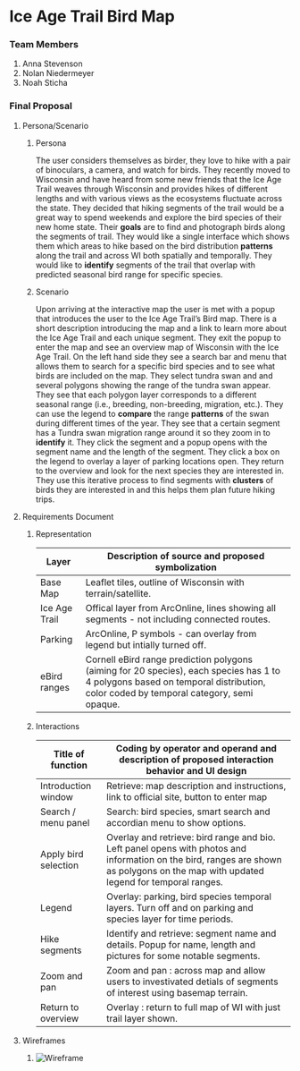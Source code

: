 # Ice Age Trail Bird Map

### Team Members
1. Anna Stevenson
2. Nolan Niedermeyer
3. Noah Sticha

### Final Proposal
1. Persona/Scenario
    1. Persona

        The user considers themselves as birder, they love to hike with a pair of binoculars, a camera, and watch for birds. They recently moved to Wisconsin and have heard from some new friends that the Ice Age Trail weaves through Wisconsin and provides hikes of different lengths and with various views as the ecosystems fluctuate across the state. They decided that hiking segments of the trail would be a great way to spend weekends and explore the bird species of their new home state. Their **goals** are to find and photograph birds along the segments of trail. They would like a single interface which shows them which areas to hike based on the bird distribution **patterns** along the trail and across WI both spatially and temporally. They would like to **identify** segments of the trail that overlap with predicted seasonal bird range for specific species. 
    2. Scenario

        Upon arriving at the interactive map the user is met with a popup that introduces the user to the Ice Age Trail’s Bird map. There is a short description introducing the map and a link to learn more about the Ice Age Trail and each unique segment. They exit the popup to enter the map and see an overview map of Wisconsin with the Ice Age Trail. On the left hand side they see a search bar and menu that allows them to search for a specific bird species and to see what birds are included on the map. They select tundra swan and and several polygons showing the range of the tundra swan appear. They see that each polygon layer corresponds to a different seasonal range (i.e., breeding, non-breeding, migration, etc.). They can use the legend to **compare** the range **patterns** of the swan during different times of the year. They see that a certain segment has a Tundra swan migration range around it so they zoom in to **identify** it. They click the segment and a popup opens with the segment name and the length of the segment. They click a box on the legend to overlay a layer of parking locations open. They return to the overview and look for the next species they are interested in. They use this iterative process to find segments with **clusters** of birds they are interested in and this helps them plan future hiking trips.

2. Requirements Document

    1. Representation

        | Layer | Description of source and proposed symbolization |
        | --------- | ---------- |
        | Base Map| Leaflet tiles, outline of Wisconsin with terrain/satellite. |
        | Ice Age Trail | Offical layer from ArcOnline, lines showing all segments - not including connected routes. |
        | Parking | ArcOnline, P symbols - can overlay from legend but intially turned off. |
        | eBird ranges | Cornell eBird range prediction polygons (aiming for 20 species), each species has 1 to 4 polygons based on temporal distribution, color coded by temporal category, semi opaque. |


    2. Interactions

        | Title of function | Coding by operator and operand and description of proposed interaction behavior and UI design|
        | ------------------ | --------------------------------------- |
        | Introduction window | Retrieve: map description and instructions, link to official site, button to enter map|
        | Search / menu panel | Search: bird species, smart search and accordian menu to show options.|
        | Apply bird selection | Overlay and retrieve: bird range and bio. Left panel opens with photos and information on the bird, ranges are shown as polygons on the map with updated legend for temporal ranges.|
        | Legend | Overlay: parking, bird species temporal layers. Turn off and on parking and species layer for time periods. |
        | Hike segments | Identify and retrieve: segment name and details. Popup for name, length and pictures for some notable segments. |
        | Zoom and pan | Zoom and pan : across map and allow users to investivated detials of segments of interest using basemap terrain. |
        | Return to overview | Overlay : return to full map of WI with just trail layer shown. |
        
         
3. Wireframes
    1. ![Wireframe](wireframe.png)
 
